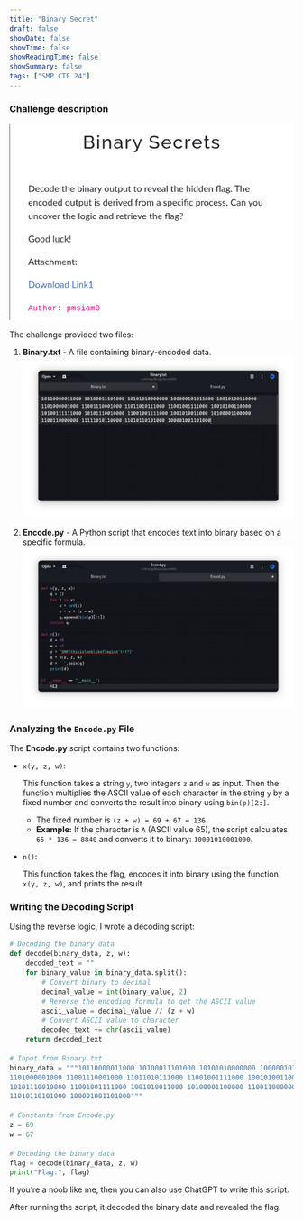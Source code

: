 ```yaml
---
title: "Binary Secret"
draft: false
showDate: false
showTime: false
showReadingTime: false
showSummary: false
tags: ["SMP CTF 24"]
---
```


### Challenge description
<img src="binary-secret.png">

The challenge provided two files:

1. **Binary.txt** - A file containing binary-encoded data.
    <img src="binaryTxt.png">

2. **Encode.py** - A Python script that encodes text into binary based on a specific formula.
    <img src="encodePy.png">
    

### Analyzing the `Encode.py` File

The **Encode.py** script contains two functions:

- `x(y, z, w)`:
    
    This function takes a string `y`, two integers `z` and `w` as input. Then the function multiplies the ASCII value of each character in the string `y` by a fixed number and converts the result into binary using `bin(p)[2:]`.
    
    - The fixed number is `(z + w) = 69 + 67 = 136`.
    - **Example:** If the character is `A` (ASCII value 65), the script calculates `65 * 136 = 8840` and converts it to binary: `10001010001000`.

- `n()`:
    
    This function takes the flag, encodes it into binary using the function `x(y, z, w)`, and prints the result.
    

### Writing the Decoding Script

Using the reverse logic, I wrote a decoding script:

```python
# Decoding the binary data
def decode(binary_data, z, w):
    decoded_text = ""
    for binary_value in binary_data.split():
        # Convert binary to decimal
        decimal_value = int(binary_value, 2)
        # Reverse the encoding formula to get the ASCII value
        ascii_value = decimal_value // (z + w)
        # Convert ASCII value to character
        decoded_text += chr(ascii_value)
    return decoded_text

# Input from Binary.txt
binary_data = """10110000011000 10100011101000 10101010000000 100000101011000 10010100110000
1101000001000 11001110001000 11011010111000 11001001111000 10010100110000 10100111111000
10101110010000 11001001111000 1001010011000 10100001100000 1100110000000 11111010110000
11010110101000 100001001101000"""

# Constants from Encode.py
z = 69
w = 67

# Decoding the binary data
flag = decode(binary_data, z, w)
print("Flag:", flag)

```

If you’re a noob like me, then you can also use ChatGPT to write this script.

After running the script, it decoded the binary data and revealed the flag.